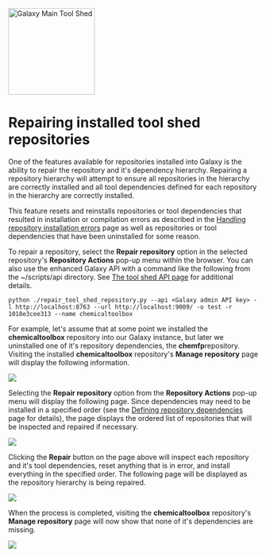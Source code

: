 <div class='center'><a href='http://toolshed.g2.bx.psu.edu'><img src='/Images/Logos/ToolShed.jpg' alt='Galaxy Main Tool Shed' height="174" /></a></div>

# Repairing installed tool shed repositories

One of the features available for repositories installed into Galaxy is the ability to repair the repository and it's dependency hierarchy.  Repairing a repository hierarchy will attempt to ensure all repositories in the hierarchy are correctly installed and all tool dependencies defined for each repository in the hierarchy are correctly installed.

This feature resets and reinstalls repositories or tool dependencies that resulted in installation or compilation errors as described in the [Handling repository installation errors](/src/ToolShed/InstallingRepositoriesToGalaxy/index.md#handling_repository_installation_errors) page as well as repositories or tool dependencies that have been uninstalled for some reason.

To repair a repository, select the **Repair repository** option in the selected repository's **Repository Actions** pop-up menu within the browser.  You can also use the enhanced Galaxy API with a command like the following from the ~/scripts/api directory.  See [The tool shed API page](/src/ToolShedApi/index.md) for additional details.

```
python ./repair_tool_shed_repository.py --api <Galaxy admin API key> -l http://localhost:8763 --url http://localhost:9009/ -o test -r 1018e3cee313 --name chemicaltoolbox
```


For example, let's assume that at some point we installed the **chemicaltoolbox** repository into our Galaxy instance, but later we uninstalled one of it's repository dependencies, the **chemfp**repository.  Visiting the installed **chemicaltoolbox** repository's **Manage repository** page will display the following information.

![](/manage_chemicaltoolbox.png)

Selecting the **Repair repository** option from the **Repository Actions** pop-up menu will display the following page.  Since dependencies may need to be installed in a specified order (see the [Defining repository dependencies](/src/DefiningRepositoryDependencies/index.md#repository_dependencies_defining_additional_required_repositories_and_repository_contents) page for details), the page displays the ordered list of repositories that will be inspected and repaired if necessary.

![](/repair_chemicaltoolbox.png)

Clicking the **Repair** button on the page above will inspect each repository and it's tool dependencies, reset anything that is in error, and install everything in the specified order.  The following page will be displayed as the repository hierarchy is being repaired.

![](/repaired_chemicaltoolbox.png)


When the process is completed, visiting the **chemicaltoolbox** repository's **Manage repository** page will now show that none of it's dependencies are missing.

![](/manage_repaired_chemicaltoolbox.png)
